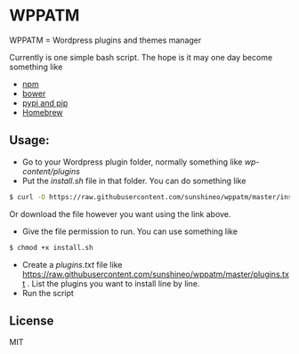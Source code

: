 # WPPATM
WPPATM = Wordpress plugins and themes manager

Currently is one simple bash script. The hope is it may one day become something like

  - [npm]
  - [bower]
  - [pypi and pip]
  - [Homebrew]

## Usage:
  * Go to your Wordpress plugin folder, normally something like *wp-content/plugins*
  * Put the *install.sh* file in that folder. You can do something like
```sh
$ curl -O https://raw.githubusercontent.com/sunshineo/wppatm/master/install.sh
```
Or download the file however you want using the link above.

  * Give the file permission to run. You can use something like
```sh
$ chmod +x install.sh
```

  * Create a *plugins.txt* file like https://raw.githubusercontent.com/sunshineo/wppatm/master/plugins.txt . List the plugins you want to install line by line.
  * Run the script


License
----

MIT

[npm]:https://www.npmjs.com/
[bower]:http://bower.io/
[pypi and pip]:https://pypi.python.org/pypi
[Homebrew]:http://brew.sh/
